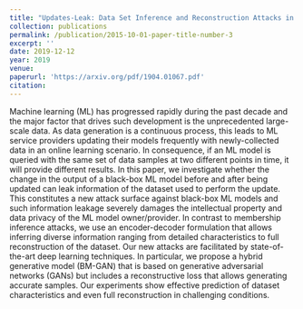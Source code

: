 ```yaml
---
title: "Updates-Leak: Data Set Inference and Reconstruction Attacks in Online Learning"
collection: publications
permalink: /publication/2015-10-01-paper-title-number-3
excerpt: ''
date: 2019-12-12
year: 2019
venue: 
paperurl: 'https://arxiv.org/pdf/1904.01067.pdf'
citation: 
---
```

Machine learning (ML) has progressed rapidly during the past decade and the major factor that drives such development is the unprecedented large-scale data. As data generation is a continuous process, this leads to ML service providers updating their models frequently with newly-collected data in an online learning scenario. In consequence, if an ML model is queried with the same set of data samples at two different points in time, it will provide different results. 
In this paper, we investigate whether the change in the output of a black-box ML model before and after being updated can leak information of the dataset used to perform the update. This constitutes a new attack surface against black-box ML models and such information leakage severely damages the intellectual property and data privacy of the ML model owner/provider. In contrast to membership inference attacks, we use an encoder-decoder formulation that allows inferring diverse information ranging from detailed characteristics to full reconstruction of the dataset. Our new attacks are facilitated by state-of-the-art deep learning techniques. In particular, we propose a hybrid generative model (BM-GAN) that is based on generative adversarial networks (GANs) but includes a reconstructive loss that allows generating accurate samples. Our experiments show effective prediction of dataset characteristics and even full reconstruction in challenging conditions.
